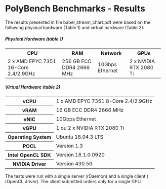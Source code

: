 # PolyBench Benchmarks - Results
The results presented in file babel_stream_chart.pdf were based on the following physical hardware (Table 1) and virtual hardware (Table 2):

<h5> Physical Hardware (table 1)</h5>
<table>
  
  <tr>
    <th>CPU</th>
    <th>RAM</th>
    <th>Network</th>
    <th>GPUs</th>
  </tr>
  
  <tr>
    <td>2 x AMD EPYC 7351 16-Core 2.4/2.9GHz</td>
    <td>256 GB ECC DDR4 2666 MHz</td>
    <td>10Gbps Ethernet</td>
    <td>2 x NVIDIA RTX 2080 Ti</td>
  </tr>
</table>


<h5> Virtual Hardware (table 2)</h5>
<table>
  
  <tr>
    <th>vCPU</th>
    <td>1 x AMD EPYC 7351 8-Core 2.4/2.9GHz</td>
  </tr>
  
  <tr>
    <th>vRAM</th>
    <td>16 GB ECC DDR4 2666 MHz</td>
  </tr>
  
  <tr>
    <th>vNIC</th>
    <td>10Gbps Ethernet</td>
  </tr>
  
  <tr>
    <th>vGPU</th>
    <td>1 ou 2 x NVIDIA RTX 2080 Ti</td>
  </tr>
  
  <tr>
    <th>Operating System</th>
    <td>Ubuntu 18.04.3 LTS</td>
  </tr>
  
  <tr>
    <th>POCL</th>
    <td>Version 1.3</td>
  </tr>
  
  
  <tr>
    <th>Intel OpenCL SDK</th>
    <td>Version 18.1.0.0920</td>
  </tr>
  
   <tr>
    <th>NVIDIA Driver</th>
    <td>Version 430.50</td>
  </tr>
  
  
  
</table>


The tests were run with a single server (rDaemon) and a single client ( rOpenCL driver).  The client submitted orders only for a single GPU.
